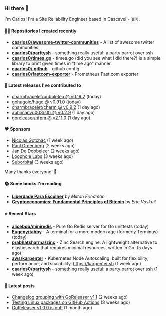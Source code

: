 ### Hi there 👋

I'm Carlos! I'm a Site Reliability Engineer based in Cascavel - 🇧🇷.

#### 👨‍💻 Repositories I created recently
- **[caarlos0/awesome-twitter-communities](https://github.com/caarlos0/awesome-twitter-communities)** - A list of awesome twitter communities
- **[caarlos0/parttysh](https://github.com/caarlos0/parttysh)** - something really useful: a party parrot over ssh
- **[caarlos0/timea.go](https://github.com/caarlos0/timea.go)** - timea.go (did you see what I did there?) is a simple library to print given times in &#34;time ago&#34; manner.
- **[caarlos0/.github](https://github.com/caarlos0/.github)** - github config
- **[caarlos0/fastcom-exporter](https://github.com/caarlos0/fastcom-exporter)** - Prometheus Fast.com exporter

#### 🚀 Latest releases I've contributed to


- [charmbracelet/bubbletea @ v0.19.2](https://github.com/charmbracelet/bubbletea/releases/tag/v0.19.2) (today)
- [gohugoio/hugo @ v0.91.0](https://github.com/gohugoio/hugo/releases/tag/v0.91.0) (today)
- [charmbracelet/charm @ v0.9.2](https://github.com/charmbracelet/charm/releases/tag/v0.9.2) (1 day ago)
- [abhimanyu003/sttr @ v0.2.9](https://github.com/abhimanyu003/sttr/releases/tag/v0.2.9) (1 day ago)
- [goreleaser/nfpm @ v2.11.0](https://github.com/goreleaser/nfpm/releases/tag/v2.11.0) (1 day ago)

#### ❤️ Sponsors
- [Nicolas Gotchac](https://github.com/ngotchac) (1 week ago)
- [Paul Greenberg](https://github.com/greenpau) (2 weeks ago)
- [Jan De Dobbeleer](https://github.com/JanDeDobbeleer) (2 weeks ago)
- [Loophole Labs](https://github.com/loopholelabs) (3 weeks ago)
- [Suborbital](https://github.com/suborbital) (3 weeks ago)

Many thanks everyone! 🙏

#### 📚 Some books I'm reading
- **[Liberdade Para Escolher](https://www.goodreads.com/book/show/17238591-liberdade-para-escolher)** by _Milton Friedman_
- **[Cryptoeconomics: Fundamental Principles of Bitcoin](https://www.goodreads.com/book/show/56919322-cryptoeconomics)** by _Eric Voskuil_

#### ⭐ Recent Stars


- **[alicebob/miniredis](https://github.com/alicebob/miniredis)** - Pure Go Redis server for Go unittests (today)
- **[Eugeny/tabby](https://github.com/Eugeny/tabby)** - A terminal for a more modern age (formerly Terminus) (today)
- **[prabhatsharma/zinc](https://github.com/prabhatsharma/zinc)** - Zinc Search engine. A lightweight alternative to elasticsearch that requires minimal resources, written in Go. (5 days ago)
- **[aws/karpenter](https://github.com/aws/karpenter)** - Kubernetes Node Autoscaling: built for flexibility, performance, and scalability. https://karpenter.sh (1 week ago)
- **[caarlos0/parttysh](https://github.com/caarlos0/parttysh)** - something really useful: a party parrot over ssh (1 week ago)

#### 📄 Latest posts
- [Changelog grouping with GoReleaser v1.1](https://carlosbecker.com/posts/goreleaser-changelog-groups/) (2 weeks ago)
- [Testing Linux packages on GitHub Actions](https://carlosbecker.com/posts/linux-pkgs-github-actions/) (3 weeks ago)
- [GoReleaser v1.0.0 is out!](https://carlosbecker.com/posts/goreleaser-v1/) (1 month ago)
